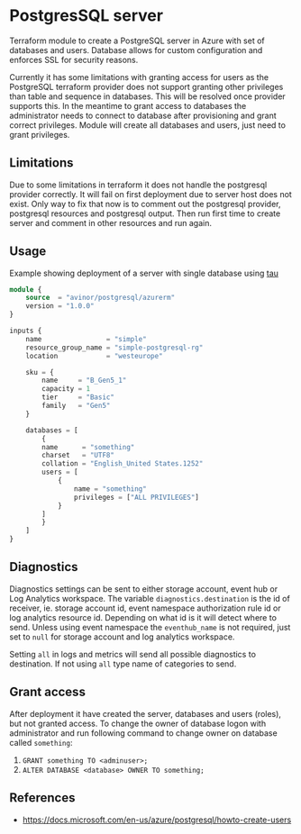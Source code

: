 # PostgresSQL server

Terraform module to create a PostgreSQL server in Azure with set of databases and users. Database allows for custom configuration and enforces SSL for security reasons.

Currently it has some limitations with granting access for users as the PostgreSQL terraform provider does not support granting other privileges than table and sequence in databases. This will be resolved once provider supports this. In the meantime to grant access to databases the administrator needs to connect to database after provisioning and grant correct privileges. Module will create all databases and users, just need to grant privileges.

## Limitations

Due to some limitations in terraform it does not handle the postgresql provider correctly. It will fail on first deployment due to server host does not exist. Only way to fix that now is to comment out the postgresql provider, postgresql resources and postgresql output. Then run first time to create server and comment in other resources and run again.

## Usage

Example showing deployment of a server with single database using [tau](https://github.com/avinor/tau)

```terraform
module {
    source  = "avinor/postgresql/azurerm"
    version = "1.0.0"
}

inputs {
    name                = "simple"
    resource_group_name = "simple-postgresql-rg"
    location            = "westeurope"

    sku = {
        name     = "B_Gen5_1"
        capacity = 1
        tier     = "Basic"
        family   = "Gen5"
    }

    databases = [
        {
        name      = "something"
        charset   = "UTF8"
        collation = "English_United States.1252"
        users = [
            {
                name = "something"
                privileges = ["ALL PRIVILEGES"]
            }
        ]
        }
    ]
}
```

## Diagnostics

Diagnostics settings can be sent to either storage account, event hub or Log Analytics workspace. The variable `diagnostics.destination` is the id of receiver, ie. storage account id, event namespace authorization rule id or log analytics resource id. Depending on what id is it will detect where to send. Unless using event namespace the `eventhub_name` is not required, just set to `null` for storage account and log analytics workspace.

Setting `all` in logs and metrics will send all possible diagnostics to destination. If not using `all` type name of categories to send.

## Grant access

After deployment it have created the server, databases and users (roles), but not granted access. To change the owner of database logon with administrator and run following command to change owner on database called `something`:

1. `GRANT something TO <adminuser>;`
2. `ALTER DATABASE <database> OWNER TO something;`

## References

- <https://docs.microsoft.com/en-us/azure/postgresql/howto-create-users>
